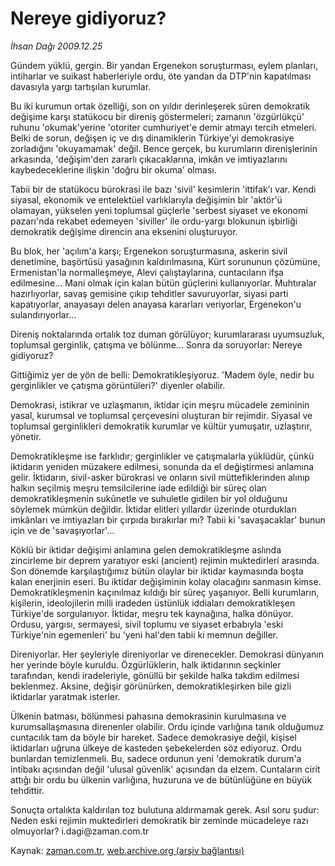 # Nereye gidiyoruz?

*İhsan Dağı 2009.12.25*

<tr><td class="metin" colspan="2" style="padding-top: 20px; padding-left: 5px; ">Gündem yüklü, gergin. Bir yandan Ergenekon soruşturması, eylem planları, intiharlar ve suikast haberleriyle ordu, öte yandan da DTP'nin kapatılması davasıyla yargı tartışılan kurumlar.</td></tr><tr><td class="metin" colspan="2" style="padding-top: 20px; padding-left: 5px; "><p>Bu iki kurumun ortak özelliği, son on yıldır derinleşerek süren demokratik değişime karşı statükocu bir direniş göstermeleri; zamanın 'özgürlükçü' ruhunu 'okumak'yerine 'otoriter cumhuriyet'e demir atmayı tercih etmeleri. Belki de sorun, değişen iç ve dış dinamiklerin Türkiye'yi demokrasiye zorladığını 'okuyamamak' değil. Bence gerçek, bu kurumların direnişlerinin arkasında, 'değişim'den zararlı çıkacaklarına, imkân ve imtiyazlarını kaybedeceklerine ilişkin 'doğru bir okuma' olması.
<p> Tabii bir de statükocu bürokrasi ile bazı 'sivil' kesimlerin 'ittifak'ı var. Kendi siyasal, ekonomik ve entelektüel varlıklarıyla değişimin bir 'aktör'ü olamayan, yükselen yeni toplumsal güçlerle 'serbest siyaset ve ekonomi pazarı'nda rekabet edemeyen 'siviller' ile ordu-yargı blokunun işbirliği demokratik değişime direncin ana eksenini oluşturuyor.
<p> Bu blok, her 'açılım'a karşı; Ergenekon soruşturmasına, askerin sivil denetimine, başörtüsü yasağının kaldırılmasına, Kürt sorununun çözümüne, Ermenistan'la normalleşmeye, Alevi çalıştaylarına, cuntacıların ifşa edilmesine... Mani olmak için kalan bütün güçlerini kullanıyorlar. Muhtıralar hazırlıyorlar, savaş gemisine çıkıp tehditler savuruyorlar, siyasi parti kapatıyorlar, anayasayı delen anayasa kararları veriyorlar, Ergenekon'u sulandırıyorlar...
<p> Direniş noktalarında ortalık toz duman görülüyor; kurumlararası uyumsuzluk, toplumsal gerginlik, çatışma ve bölünme... Sonra da soruyorlar: Nereye gidiyoruz?
<p> Gittiğimiz yer de yön de belli: Demokratikleşiyoruz. 'Madem öyle, nedir bu gerginlikler ve çatışma görüntüleri?' diyenler olabilir.
<p>Demokrasi, istikrar ve uzlaşmanın, iktidar için meşru mücadele zemininin yasal, kurumsal ve toplumsal çerçevesini oluşturan bir rejimdir. Siyasal ve toplumsal gerginlikleri demokratik kurumlar ve kültür yumuşatır, uzlaştırır, yönetir.
<p> Demokratikleşme ise farklıdır; gerginlikler ve çatışmalarla yüklüdür, çünkü iktidarın yeniden müzakere edilmesi, sonunda da el değiştirmesi anlamına gelir. İktidarın, sivil-asker bürokrasi ve onların sivil müttefiklerinden alınıp halkın seçilmiş meşru temsilcilerine iade edildiği bir süreç olan demokratikleşmenin sukûnetle ve suhuletle gidilen bir yol olduğunu söylemek mümkün değildir. İktidar elitleri yıllardır üzerinde oturdukları imkânları ve imtiyazları bir çırpıda bırakırlar mı? Tabii ki 'savaşacaklar' bunun için ve de 'savaşıyorlar'...
<p>Köklü bir iktidar değişimi anlamına gelen demokratikleşme aslında zincirleme bir deprem yaratıyor eski (ancient) rejimin muktedirleri arasında. Son dönemde karşılaştığımız bütün olaylar bir iktidar kaymasında boşta kalan enerjinin eseri. Bu iktidar değişiminin kolay olacağını sanmasın kimse. Demokratikleşmenin kaçınılmaz kıldığı bir süreç yaşanıyor. Belli kurumların, kişilerin, ideolojilerin milli iradeden üstünlük iddiaları demokratikleşen Türkiye'de sorgulanıyor. İktidar, meşru tek kaynağına, halka dönüyor. Ordusu, yargısı, sermayesi, sivil toplumu ve siyaset erbabıyla 'eski Türkiye'nin egemenleri' bu 'yeni hal'den tabii ki memnun değiller.
<p> Direniyorlar. Her şeyleriyle direniyorlar ve direnecekler. Demokrasi dünyanın her yerinde böyle kuruldu. Özgürlüklerin, halk iktidarının seçkinler tarafından, kendi iradeleriyle, gönüllü bir şekilde halka takdim edilmesi beklenmez. Aksine, değişir görünürken, demokratikleşirken bile gizli iktidarlar yaratmak isterler.
<p> Ülkenin batması, bölünmesi pahasına demokrasinin kurulmasına ve kurumsallaşmasına direnenler olabilir. Ordu içinde varlığına tanık olduğumuz cuntacılık tam da böyle bir hareket. Sadece demokrasiye değil, kişisel iktidarları uğruna ülkeye de kasteden şebekelerden söz ediyoruz. Ordu bunlardan temizlenmeli. Bu, sadece ordunun yeni 'demokratik durum'a intibakı açısından değil 'ulusal güvenlik' açısından da elzem. Cuntaların cirit attığı bir ordu bu ülkenin varlığına, huzuruna ve de bütünlüğüne en büyük tehdittir.
<p> Sonuçta ortalıkta kaldırılan toz bulutuna aldırmamak gerek. Asıl soru şudur: Neden eski rejimin muktedirleri demokratik bir zeminde mücadeleye razı olmuyorlar? i.dagi@zaman.com.tr<br/></p></p></p></p></p></p></p></p></p></p></p></td></tr>

Kaynak: [zaman.com.tr](http://zaman.com.tr/yazar.do?yazino=931803), [web.archive.org (arşiv bağlantısı)](http://web.archive.org/web/20100123044017/http://zaman.com.tr:80/yazar.do?yazino=931803)
